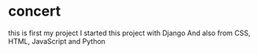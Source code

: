 # concert

this is first my project I started this project with Django And also from CSS, HTML, JavaScript and Python
